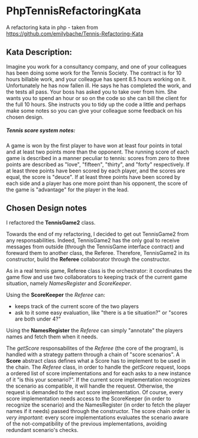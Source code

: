 # PhpTennisRefactoringKata
A refactoring kata in php - taken from https://github.com/emilybache/Tennis-Refactoring-Kata 

## Kata Description:
Imagine you work for a consultancy company, and one of your colleagues
has been doing some work for the Tennis Society. The contract is for
10 hours billable work, and your colleague has spent 8.5 hours working
on it. Unfortunately he has now fallen ill. He says he has completed
the work, and the tests all pass. Your boss has asked you to take over
from him. She wants you to spend an hour or so on the code so she can
bill the client for the full 10 hours. She instructs you to tidy up
the code a little and perhaps make some notes so you can give your
colleague some feedback on his chosen design.

##### Tennis score system notes:
A game is won by the first player to have won at least four points in
total and at least two points more than the opponent.
The running score of each game is described in a manner peculiar to
tennis: scores from zero to three points are described as "love",
"fifteen", "thirty", and "forty" respectively.
If at least three points have been scored by each player, and the
scores are equal, the score is "deuce".
If at least three points have been scored by each side and a player
has one more point than his opponent, the score of the game is
"advantage" for the player in the lead.

## Chosen Design notes
I refactored the **TennisGame2** class.

Towards the end of my refactoring, I decided to get out TennisGame2 from any responsabilities.
Indeed, TennisGame2 has the only goal to receive messages from outside (through the TennisGame interface contract) and foreward them to another class, the Referee.
Therefore, TennisGame2 in its constructor, build the **Referee** collaborator through the constructor.

As in a real tennis game, Referee class is the orchestrator: it coordinates the game flow and use two collaborators to keeping track of the current game situation, namely *NamesRegister* and *ScoreKeeper*.

Using the **ScoreKeeper** the *Referee* can:
- keeps track of the current score of the two players
- ask to it some easy evaluation, like "there is a tie situation?" or "scores are both under 4?"

Using the **NamesRegister** the *Referee* can simply "annotate" the players names and fetch them when it needs.

The *getScore* responsabilites of the *Referee* (the core of the program), is handled with a strategy pattern through a chain of "score scenarios". A **Score** abstract class defines what a Score has to implement to be used in the chain. The *Referee* class, in order to handle the *getScore* request, loops a ordered list of score implementations and for each asks to a new instance of it "is this your scenario?". If the current score implementation recognizes the scenario as compatible, it will handle the request. Otherwise, the request is demanded to the next score implementation. Of course, every score implementation needs access to the ScoreKeeper (in order to recognize the scenario) and the NamesRegister (in order to fetch the player names if it needs) passed through the constructor. The score chain order is *very important*: every score implementations evaluates the scenario aware of the not-compatibility of the previous implementations, avoiding redundant scenario's checks.
